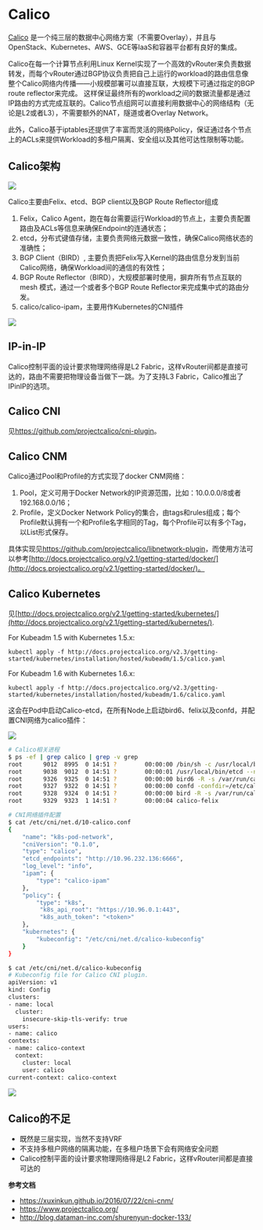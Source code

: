 # Calico

[Calico](https://www.projectcalico.org/) 是一个纯三层的数据中心网络方案（不需要Overlay），并且与OpenStack、Kubernetes、AWS、GCE等IaaS和容器平台都有良好的集成。

Calico在每一个计算节点利用Linux Kernel实现了一个高效的vRouter来负责数据转发，而每个vRouter通过BGP协议负责把自己上运行的workload的路由信息像整个Calico网络内传播——小规模部署可以直接互联，大规模下可通过指定的BGP route reflector来完成。 这样保证最终所有的workload之间的数据流量都是通过IP路由的方式完成互联的。Calico节点组网可以直接利用数据中心的网络结构（无论是L2或者L3），不需要额外的NAT，隧道或者Overlay Network。

此外，Calico基于iptables还提供了丰富而灵活的网络Policy，保证通过各个节点上的ACLs来提供Workload的多租户隔离、安全组以及其他可达性限制等功能。

## Calico架构

![](calico.png)

Calico主要由Felix、etcd、BGP client以及BGP Route Reflector组成

1.  Felix，Calico Agent，跑在每台需要运行Workload的节点上，主要负责配置路由及ACLs等信息来确保Endpoint的连通状态；
2.  etcd，分布式键值存储，主要负责网络元数据一致性，确保Calico网络状态的准确性；
3.  BGP Client（BIRD）, 主要负责把Felix写入Kernel的路由信息分发到当前Calico网络，确保Workload间的通信的有效性；
4.  BGP Route Reflector（BIRD），大规模部署时使用，摒弃所有节点互联的 mesh 模式，通过一个或者多个BGP Route Reflector来完成集中式的路由分发。
5.  calico/calico-ipam，主要用作Kubernetes的CNI插件

![](calico2.png)

## IP-in-IP

Calico控制平面的设计要求物理网络得是L2 Fabric，这样vRouter间都是直接可达的，路由不需要把物理设备当做下一跳。为了支持L3 Fabric，Calico推出了IPinIP的选项。

## Calico CNI

见<https://github.com/projectcalico/cni-plugin>。

## Calico CNM

Calico通过Pool和Profile的方式实现了docker CNM网络：

1.  Pool，定义可用于Docker Network的IP资源范围，比如：10.0.0.0/8或者192.168.0.0/16；
2.  Profile，定义Docker Network Policy的集合，由tags和rules组成；每个 Profile默认拥有一个和Profile名字相同的Tag，每个Profile可以有多个Tag，以List形式保存。

具体实现见<https://github.com/projectcalico/libnetwork-plugin>，而使用方法可以参考[http://docs.projectcalico.org/v2.1/getting-started/docker/](http://docs.projectcalico.org/v2.1/getting-started/docker/)。

## Calico Kubernetes

见[http://docs.projectcalico.org/v2.1/getting-started/kubernetes/](http://docs.projectcalico.org/v2.1/getting-started/kubernetes/).

For Kubeadm 1.5 with Kubernetes 1.5.x:

```
kubectl apply -f http://docs.projectcalico.org/v2.3/getting-started/kubernetes/installation/hosted/kubeadm/1.5/calico.yaml
```

For Kubeadm 1.6 with Kubernetes 1.6.x:

```
kubectl apply -f http://docs.projectcalico.org/v2.3/getting-started/kubernetes/installation/hosted/kubeadm/1.6/calico.yaml
```

这会在Pod中启动Calico-etcd，在所有Node上启动bird6、felix以及confd，并配置CNI网络为calico插件：

![](calico-components.png)

```sh
# Calico相关进程
$ ps -ef | grep calico | grep -v grep
root      9012  8995  0 14:51 ?        00:00:00 /bin/sh -c /usr/local/bin/etcd --name=calico --data-dir=/var/etcd/calico-data --advertise-client-urls=http://$CALICO_ETCD_IP:6666 --listen-client-urls=http://0.0.0.0:6666 --listen-peer-urls=http://0.0.0.0:6667
root      9038  9012  0 14:51 ?        00:00:01 /usr/local/bin/etcd --name=calico --data-dir=/var/etcd/calico-data --advertise-client-urls=http://10.146.0.2:6666 --listen-client-urls=http://0.0.0.0:6666 --listen-peer-urls=http://0.0.0.0:6667
root      9326  9325  0 14:51 ?        00:00:00 bird6 -R -s /var/run/calico/bird6.ctl -d -c /etc/calico/confd/config/bird6.cfg
root      9327  9322  0 14:51 ?        00:00:00 confd -confdir=/etc/calico/confd -interval=5 -watch --log-level=debug -node=http://10.96.232.136:6666 -client-key= -client-cert= -client-ca-keys=
root      9328  9324  0 14:51 ?        00:00:00 bird -R -s /var/run/calico/bird.ctl -d -c /etc/calico/confd/config/bird.cfg
root      9329  9323  1 14:51 ?        00:00:04 calico-felix
```

```sh
# CNI网络插件配置
$ cat /etc/cni/net.d/10-calico.conf
{
    "name": "k8s-pod-network",
    "cniVersion": "0.1.0",
    "type": "calico",
    "etcd_endpoints": "http://10.96.232.136:6666",
    "log_level": "info",
    "ipam": {
        "type": "calico-ipam"
    },
    "policy": {
        "type": "k8s",
         "k8s_api_root": "https://10.96.0.1:443",
         "k8s_auth_token": "<token>"
    },
    "kubernetes": {
        "kubeconfig": "/etc/cni/net.d/calico-kubeconfig"
    }
}

$ cat /etc/cni/net.d/calico-kubeconfig
# Kubeconfig file for Calico CNI plugin.
apiVersion: v1
kind: Config
clusters:
- name: local
  cluster:
    insecure-skip-tls-verify: true
users:
- name: calico
contexts:
- name: calico-context
  context:
    cluster: local
    user: calico
current-context: calico-context
```

![](calico-flow.png)

## Calico的不足

- 既然是三层实现，当然不支持VRF
- 不支持多租户网络的隔离功能，在多租户场景下会有网络安全问题 
- Calico控制平面的设计要求物理网络得是L2 Fabric，这样vRouter间都是直接可达的

**参考文档**

- https://xuxinkun.github.io/2016/07/22/cni-cnm/
- https://www.projectcalico.org/
- http://blog.dataman-inc.com/shurenyun-docker-133/
